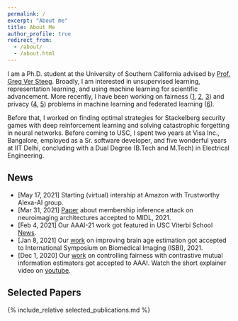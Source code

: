 ```yaml
---
permalink: /
excerpt: "About me"
title: About Me
author_profile: true
redirect_from:
  - /about/
  - /about.html
---
```


<!-- <head>
  <link rel="stylesheet" href="/assets/css/custom.css">
</head> -->

I am a Ph.D. student at the University of Southern California advised by [Prof. Greg Ver Steeg](https://www.isi.edu/people/gregv/about). Broadly, I am interested in unsupervised learning, representation learning, and using machine learning for scientific advancement. More recently, I have been working on fairness
  ([1](https://arxiv.org/abs/2101.04108),
  [2](https://arxiv.org/abs/2203.12574),
  [3](https://arxiv.org/abs/2109.03952))
and privacy
  ([4](https://arxiv.org/abs/2105.02866),
  [5](https://arxiv.org/abs/2205.05249))
  problems in machine learning and federated learning
  ([6](https://arxiv.org/abs/2204.12430)).

<!-- I am a fourth-year Ph.D. student at the University of Southern California advised by [Prof. Greg Ver Steeg](https://www.isi.edu/people/gregv/about). Broadly, I am interested in unsupervised learning, representation learning, and using machine learning for scientific advancement. Recently, I have been working on controlling information in activations and weights of the neural networks. -->

Before that, I worked on finding optimal strategies for Stackelberg security games with deep reinforcement learning and solving catastrophic forgetting in neural networks. Before coming to USC, I spent two years at Visa Inc., Bangalore, employed as a Sr. software developer, and five wonderful years at IIT Delhi, concluding with a Dual Degree (B.Tech and M.Tech) in Electrical Engineering.

## News

- [May 17, 2021] Starting (virtual) intership at Amazon with Trustworthy Alexa-AI group.
- [Mar 31, 2021] [Paper](https://openreview.net/forum?id=8lL_y9n-CV) about membership inference attack on neuroimaging architectures accepted to MIDL, 2021.
- [Feb 4, 2021] Our AAAI-21 work got featured in USC Viterbi School [News](https://viterbischool.usc.edu/news/2021/02/usc-at-aaai-21-algorithmic-fairness-electoral-college-strategy-de-biasing-machine-learning/).
- [Jan 8, 2021] Our [work](https://arxiv.org/abs/2102.04438) on improving brain age estimation got accepted to International Symposium on Biomedical Imaging (ISBI), 2021.
- [Dec 1, 2020] Our [work](https://arxiv.org/abs/2101.04108) on controlling fairness with contrastive mutual information estimators got accepted to AAAI. Watch the short explainer video on [youtube](https://youtu.be/f_paYisG3yo).



## Selected Papers
{% include_relative selected_publications.md %}



